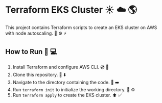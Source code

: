 # Terraform EKS Cluster :sunny: :cloud: :earth_americas:

This project contains Terraform scripts to create an EKS cluster on AWS with node autoscaling. :rocket: :gear: :zap:

## How to Run :running: :computer:

1. Install Terraform and configure AWS CLI. :cd: :key:
2. Clone this repository. :file_folder: :arrow_down:
3. Navigate to the directory containing the code. :open_file_folder: :arrow_right:
4. Run `terraform init` to initialize the working directory. :wrench: :gear:
5. Run `terraform apply` to create the EKS cluster. :arrow_up: :white_check_mark:

